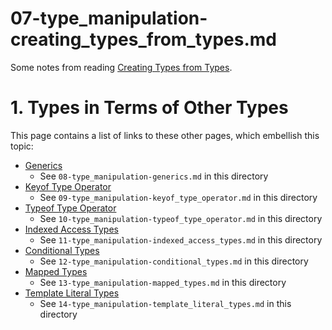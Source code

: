 
# 07-type_manipulation-creating_types_from_types.md

Some notes from reading
[Creating Types from Types](https://www.typescriptlang.org/docs/handbook/2/types-from-types.html).

# 1. Types in Terms of Other Types

This page contains a list of links to these other pages, which embellish this topic:

- [Generics](https://www.typescriptlang.org/docs/handbook/2/generics.html)
  - See `08-type_manipulation-generics.md` in this directory
- [Keyof Type Operator](https://www.typescriptlang.org/docs/handbook/2/keyof-types.html)
  - See `09-type_manipulation-keyof_type_operator.md` in this directory
- [Typeof Type Operator](https://www.typescriptlang.org/docs/handbook/2/typeof-types.html)
  - See `10-type_manipulation-typeof_type_operator.md` in this directory
- [Indexed Access Types](https://www.typescriptlang.org/docs/handbook/2/indexed-access-types.html)
  - See `11-type_manipulation-indexed_access_types.md` in this directory
- [Conditional Types](https://www.typescriptlang.org/docs/handbook/2/conditional-types.html)
  - See `12-type_manipulation-conditional_types.md` in this directory
- [Mapped Types](https://www.typescriptlang.org/docs/handbook/2/mapped-types.html)
  - See `13-type_manipulation-mapped_types.md` in this directory
- [Template Literal Types](https://www.typescriptlang.org/docs/handbook/2/template-literal-types.html)
  - See `14-type_manipulation-template_literal_types.md` in this directory

